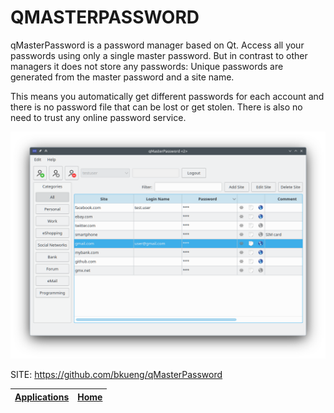 # QMASTERPASSWORD

 qMasterPassword is a password manager based on Qt. Access all your  passwords using only a single master password. But in contrast to  other managers it does not store any passwords: Unique passwords  are generated from the master password and a site name. 
 
 This means you automatically get different passwords for each  account and there is no password file that can be lost or get  stolen. There is also no need to trust any online password  service.
 
 ![image](https://github.com/bkueng/qMasterPassword/blob/main/screenshots/main_window.png)

 SITE: https://github.com/bkueng/qMasterPassword

 | [Applications](https://portable-linux-apps.github.io/apps.html) | [Home](https://portable-linux-apps.github.io)
 | --- | --- |
